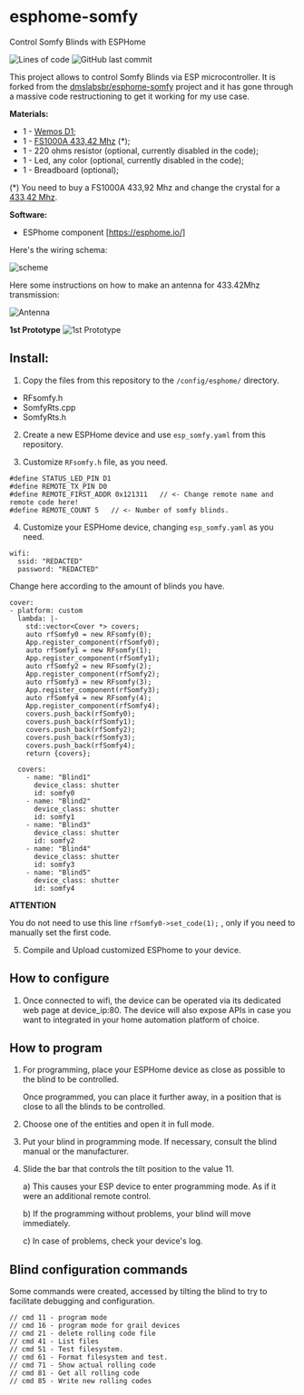 # esphome-somfy
Control Somfy Blinds with ESPHome


<img alt="Lines of code" src="https://img.shields.io/tokei/lines/github/LeoCal/esphome-somfy">
<img alt="GitHub last commit" src="https://img.shields.io/github/last-commit/LeoCal/esphome-somfy">




This project allows to control Somfy Blinds via ESP microcontroller.
It is forked from the [dmslabsbr/esphome-somfy](https://github.com/dmslabsbr/esphome-somfy) project and it has gone through a massive code restructioning to get it working for my use case.

__Materials:__
* 1 - [Wemos D1](https://s.click.aliexpress.com/e/_d8jADk8);
* 1 - [FS1000A 433,42 Mhz](https://s.click.aliexpress.com/e/_dZrWjOC) (*);
* 1 - 220 ohms resistor (optional, currently disabled in the code);
* 1 - Led, any color (optional, currently disabled in the code);
* 1 - Breadboard (optional);

(*) You need to buy a FS1000A 433,92 Mhz and change the crystal for a [433,42 Mhz](http://rover.ebay.com/rover/1/711-53200-19255-0/1?ff3=4&pub=5575522659&toolid=10001&campid=5338569169&customid=somfy&mpre=https%3A%2F%2Fwww.ebay.com%2Fitm%2F5PCS-433-42M-433-42MHz-R433-F433-SAW-Resonator-Crystals-TO-39-NEW%2F232574365405%3FssPageName%3DSTRK%253AMEBIDX%253AIT%26_trksid%3Dp2057872.m2749.l2649).

__Software:__
* ESPhome component [https://esphome.io/]

Here's the wiring schema:

![scheme](/img/esquema.png)

Here some instructions on how to make an antenna for 433.42Mhz transmission:

![Antenna](/img/Antenna.png)


**1st Prototype**
![1st Prototype](/img/20200402_111304.jpg)



## Install:

1. Copy the files from this repository to the `/config/esphome/` directory.
* RFsomfy.h
* SomfyRts.cpp
* SomfyRts.h

2. Create a new ESPHome device and use `esp_somfy.yaml` from this repository.

3. Customize `RFsomfy.h` file, as you need.

````
#define STATUS_LED_PIN D1
#define REMOTE_TX_PIN D0
#define REMOTE_FIRST_ADDR 0x121311   // <- Change remote name and remote code here!
#define REMOTE_COUNT 5   // <- Number of somfy blinds.
````

4. Customize your ESPHome device, changing `esp_somfy.yaml` as you need.

`````
wifi:
  ssid: "REDACTED"
  password: "REDACTED"
`````
Change here according to the amount of blinds you have.
```
cover:
- platform: custom
  lambda: |-
    std::vector<Cover *> covers;
    auto rfSomfy0 = new RFsomfy(0);
    App.register_component(rfSomfy0);
    auto rfSomfy1 = new RFsomfy(1);
    App.register_component(rfSomfy1);
    auto rfSomfy2 = new RFsomfy(2);
    App.register_component(rfSomfy2);
    auto rfSomfy3 = new RFsomfy(3);
    App.register_component(rfSomfy3);
    auto rfSomfy4 = new RFsomfy(4);
    App.register_component(rfSomfy4);
    covers.push_back(rfSomfy0);
    covers.push_back(rfSomfy1);
    covers.push_back(rfSomfy2);
    covers.push_back(rfSomfy3);
    covers.push_back(rfSomfy4);
    return {covers};

  covers:
    - name: "Blind1"
      device_class: shutter
      id: somfy0
    - name: "Blind2"
      device_class: shutter
      id: somfy1
    - name: "Blind3"
      device_class: shutter
      id: somfy2
    - name: "Blind4"
      device_class: shutter
      id: somfy3
    - name: "Blind5"
      device_class: shutter
      id: somfy4
```

**ATTENTION**

You do not need to use this line `rfSomfy0->set_code(1);` , only if you need to manually set the first code.

5. Compile and Upload customized ESPhome to your device.

## How to configure

1. Once connected to wifi, the device can be operated via its dedicated web page at device_ip:80.
   The device will also expose APIs in case you want to integrated in your home automation platform of choice.

## How to program

1. For programming, place your ESPHome device as close as possible to the blind to be controlled.

   Once programmed, you can place it further away, in a position that is close to all the blinds to be controlled.

2. Choose one of the entities and open it in full mode.

3. Put your blind in programming mode. If necessary, consult the blind manual or the manufacturer.

4. Slide the bar that controls the tilt position to the value 11.

   a) This causes your ESP device to enter programming mode. As if it were an additional remote control.
  
   b) If the programming without problems, your blind will move immediately.

   c) In case of problems, check your device's log.

## Blind configuration commands

Some commands were created, accessed by tilting the blind to try to facilitate debugging and configuration.

```
// cmd 11 - program mode
// cmd 16 - program mode for grail devices
// cmd 21 - delete rolling code file
// cmd 41 - List files
// cmd 51 - Test filesystem.
// cmd 61 - Format filesystem and test.
// cmd 71 - Show actual rolling code
// cmd 81 - Get all rolling code
// cmd 85 - Write new rolling codes
```
